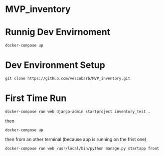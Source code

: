 # MVP_inventory

# Runnig Dev Envirnoment

```
docker-compose up
```

# Dev Environment Setup

```
git clone https://github.com/vescobarb/MVP_inventory.git
```
# First Time Run

```
docker-compose run web django-admin startproject inventory_test .
```

then 

```
docker-compose up
```

then from an other terminal (because app is running on the frist one)

```
docker-compose run web /usr/local/bin/python manage.py startapp front
```